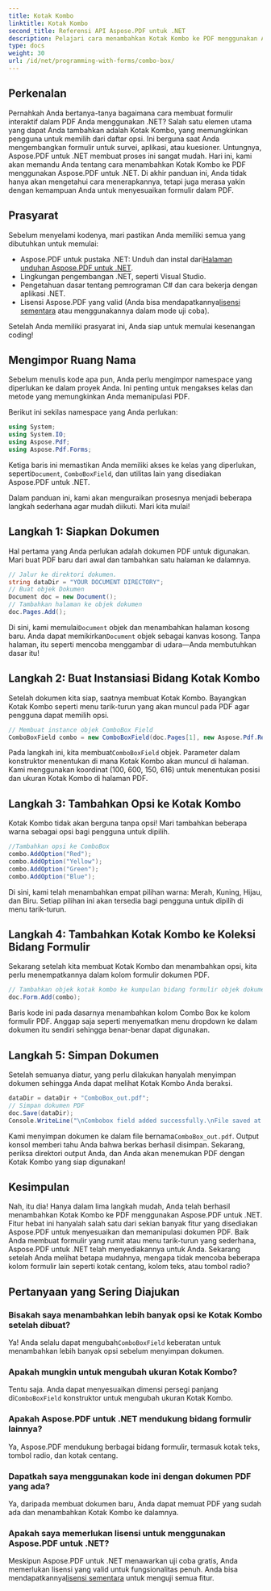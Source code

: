 ```yaml
---
title: Kotak Kombo
linktitle: Kotak Kombo
second_title: Referensi API Aspose.PDF untuk .NET
description: Pelajari cara menambahkan Kotak Kombo ke PDF menggunakan Aspose.PDF untuk .NET. Ikuti panduan langkah demi langkah kami untuk membuat formulir PDF interaktif dengan mudah.
type: docs
weight: 30
url: /id/net/programming-with-forms/combo-box/
---
```

## Perkenalan

Pernahkah Anda bertanya-tanya bagaimana cara membuat formulir interaktif dalam PDF Anda menggunakan .NET? Salah satu elemen utama yang dapat Anda tambahkan adalah Kotak Kombo, yang memungkinkan pengguna untuk memilih dari daftar opsi. Ini berguna saat Anda mengembangkan formulir untuk survei, aplikasi, atau kuesioner. Untungnya, Aspose.PDF untuk .NET membuat proses ini sangat mudah. Hari ini, kami akan memandu Anda tentang cara menambahkan Kotak Kombo ke PDF menggunakan Aspose.PDF untuk .NET. Di akhir panduan ini, Anda tidak hanya akan mengetahui cara menerapkannya, tetapi juga merasa yakin dengan kemampuan Anda untuk menyesuaikan formulir dalam PDF.

## Prasyarat

Sebelum menyelami kodenya, mari pastikan Anda memiliki semua yang dibutuhkan untuk memulai:

- Aspose.PDF untuk pustaka .NET: Unduh dan instal dari[Halaman unduhan Aspose.PDF untuk .NET](https://releases.aspose.com/pdf/net/).
- Lingkungan pengembangan .NET, seperti Visual Studio.
- Pengetahuan dasar tentang pemrograman C# dan cara bekerja dengan aplikasi .NET.
-  Lisensi Aspose.PDF yang valid (Anda bisa mendapatkannya[lisensi sementara](https://purchase.aspose.com/temporary-license/) atau menggunakannya dalam mode uji coba).

Setelah Anda memiliki prasyarat ini, Anda siap untuk memulai kesenangan coding!

## Mengimpor Ruang Nama

Sebelum menulis kode apa pun, Anda perlu mengimpor namespace yang diperlukan ke dalam proyek Anda. Ini penting untuk mengakses kelas dan metode yang memungkinkan Anda memanipulasi PDF.

Berikut ini sekilas namespace yang Anda perlukan:

```csharp
using System;
using System.IO;
using Aspose.Pdf;
using Aspose.Pdf.Forms;
```

 Ketiga baris ini memastikan Anda memiliki akses ke kelas yang diperlukan, seperti`Document`, `ComboBoxField`, dan utilitas lain yang disediakan Aspose.PDF untuk .NET.

Dalam panduan ini, kami akan menguraikan prosesnya menjadi beberapa langkah sederhana agar mudah diikuti. Mari kita mulai!

## Langkah 1: Siapkan Dokumen

Hal pertama yang Anda perlukan adalah dokumen PDF untuk digunakan. Mari buat PDF baru dari awal dan tambahkan satu halaman ke dalamnya.

```csharp
// Jalur ke direktori dokumen.
string dataDir = "YOUR DOCUMENT DIRECTORY";
// Buat objek Dokumen
Document doc = new Document();
// Tambahkan halaman ke objek dokumen
doc.Pages.Add();
```

 Di sini, kami memulai`Document` objek dan menambahkan halaman kosong baru. Anda dapat memikirkan`Document` objek sebagai kanvas kosong. Tanpa halaman, itu seperti mencoba menggambar di udara—Anda membutuhkan dasar itu!

## Langkah 2: Buat Instansiasi Bidang Kotak Kombo

Setelah dokumen kita siap, saatnya membuat Kotak Kombo. Bayangkan Kotak Kombo seperti menu tarik-turun yang akan muncul pada PDF agar pengguna dapat memilih opsi.

```csharp
// Membuat instance objek ComboBox Field
ComboBoxField combo = new ComboBoxField(doc.Pages[1], new Aspose.Pdf.Rectangle(100, 600, 150, 616));
```

 Pada langkah ini, kita membuat`ComboBoxField` objek. Parameter dalam konstruktor menentukan di mana Kotak Kombo akan muncul di halaman. Kami menggunakan koordinat (100, 600, 150, 616) untuk menentukan posisi dan ukuran Kotak Kombo di halaman PDF.

## Langkah 3: Tambahkan Opsi ke Kotak Kombo

Kotak Kombo tidak akan berguna tanpa opsi! Mari tambahkan beberapa warna sebagai opsi bagi pengguna untuk dipilih.

```csharp
//Tambahkan opsi ke ComboBox
combo.AddOption("Red");
combo.AddOption("Yellow");
combo.AddOption("Green");
combo.AddOption("Blue");
```

Di sini, kami telah menambahkan empat pilihan warna: Merah, Kuning, Hijau, dan Biru. Setiap pilihan ini akan tersedia bagi pengguna untuk dipilih di menu tarik-turun.

## Langkah 4: Tambahkan Kotak Kombo ke Koleksi Bidang Formulir

Sekarang setelah kita membuat Kotak Kombo dan menambahkan opsi, kita perlu menempatkannya dalam kolom formulir dokumen PDF.

```csharp
// Tambahkan objek kotak kombo ke kumpulan bidang formulir objek dokumen
doc.Form.Add(combo);
```

Baris kode ini pada dasarnya menambahkan kolom Combo Box ke kolom formulir PDF. Anggap saja seperti menyematkan menu dropdown ke dalam dokumen itu sendiri sehingga benar-benar dapat digunakan.

## Langkah 5: Simpan Dokumen

Setelah semuanya diatur, yang perlu dilakukan hanyalah menyimpan dokumen sehingga Anda dapat melihat Kotak Kombo Anda beraksi.

```csharp
dataDir = dataDir + "ComboBox_out.pdf";
// Simpan dokumen PDF
doc.Save(dataDir);
Console.WriteLine("\nCombobox field added successfully.\nFile saved at " + dataDir);
```

 Kami menyimpan dokumen ke dalam file bernama`ComboBox_out.pdf`. Output konsol memberi tahu Anda bahwa berkas berhasil disimpan. Sekarang, periksa direktori output Anda, dan Anda akan menemukan PDF dengan Kotak Kombo yang siap digunakan!

## Kesimpulan

Nah, itu dia! Hanya dalam lima langkah mudah, Anda telah berhasil menambahkan Kotak Kombo ke PDF menggunakan Aspose.PDF untuk .NET. Fitur hebat ini hanyalah salah satu dari sekian banyak fitur yang disediakan Aspose.PDF untuk menyesuaikan dan memanipulasi dokumen PDF. Baik Anda membuat formulir yang rumit atau menu tarik-turun yang sederhana, Aspose.PDF untuk .NET telah menyediakannya untuk Anda. Sekarang setelah Anda melihat betapa mudahnya, mengapa tidak mencoba beberapa kolom formulir lain seperti kotak centang, kolom teks, atau tombol radio?

## Pertanyaan yang Sering Diajukan

### Bisakah saya menambahkan lebih banyak opsi ke Kotak Kombo setelah dibuat?
 Ya! Anda selalu dapat mengubah`ComboBoxField` keberatan untuk menambahkan lebih banyak opsi sebelum menyimpan dokumen.

### Apakah mungkin untuk mengubah ukuran Kotak Kombo?
 Tentu saja. Anda dapat menyesuaikan dimensi persegi panjang di`ComboBoxField` konstruktor untuk mengubah ukuran Kotak Kombo.

### Apakah Aspose.PDF untuk .NET mendukung bidang formulir lainnya?
Ya, Aspose.PDF mendukung berbagai bidang formulir, termasuk kotak teks, tombol radio, dan kotak centang.

### Dapatkah saya menggunakan kode ini dengan dokumen PDF yang ada?
Ya, daripada membuat dokumen baru, Anda dapat memuat PDF yang sudah ada dan menambahkan Kotak Kombo ke dalamnya.

### Apakah saya memerlukan lisensi untuk menggunakan Aspose.PDF untuk .NET?
 Meskipun Aspose.PDF untuk .NET menawarkan uji coba gratis, Anda memerlukan lisensi yang valid untuk fungsionalitas penuh. Anda bisa mendapatkannya[lisensi sementara](https://purchase.aspose.com/temporary-license/) untuk menguji semua fitur.